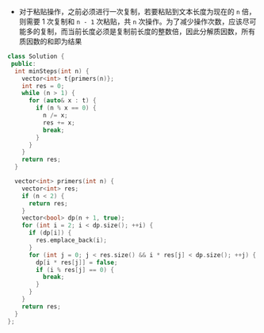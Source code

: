 * 对于粘贴操作，之前必须进行一次复制，若要粘贴到文本长度为现在的 `n` 倍，则需要 1 次复制和 `n - 1` 次粘贴，共 `n` 次操作。为了减少操作次数，应该尽可能多的复制，而当前长度必须是复制前长度的整数倍，因此分解质因数，所有质因数的和即为结果

```cpp
class Solution {
 public:
  int minSteps(int n) {
    vector<int> t{primers(n)};
    int res = 0;
    while (n > 1) {
      for (auto& x : t) {
        if (n % x == 0) {
          n /= x;
          res += x;
          break;
        }
      }
    }
    return res;
  }

  vector<int> primers(int n) {
    vector<int> res;
    if (n < 2) {
      return res;
    }
    vector<bool> dp(n + 1, true);
    for (int i = 2; i < dp.size(); ++i) {
      if (dp[i]) {
        res.emplace_back(i);
      }
      for (int j = 0; j < res.size() && i * res[j] < dp.size(); ++j) {
        dp[i * res[j]] = false;
        if (i % res[j] == 0) {
          break;
        }
      }
    }
    return res;
  }
};
```
